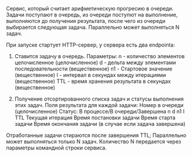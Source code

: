 Сервис, который считает арифметическую прогресию в очереди. 
Задачи поступают в очередь, из очереди поступют на выполнение, выполняются до получения результата, после чего из очереди выбирается следующая задача. 
Параллельно может выполняться N задач.

При запуске стартует HTTP-сервер, у сервера есть два endpointa:

1) Ставится задачу в очередь. 
Параметры:
n - количество элементов целочисленное (целочисленное)
d - дельта между элементами последовательности (вещественное)
n1 - Стартовое значение (вещественное)
I - интервал в секундах между итерациями (вещественное)
TTL - время хранения результата в секундах (вещественное)

2) Получение отсортированного списка задач и статусы выполнения этих задач. 
Поля результата для каждой задачи:
Номер в очереди (целочисленное)
Статус: В процессе/В очереди/Завершена
n
d
n1
I
TTL
Текущая итерация
Время постановки задачи
Время старта задачи
Время окончания задачи (в случае если задача завершена)

Отработанные задачи стираются после завершения TTL;
Параллельно может выполняться только N задач. 
Количество N передается через параметры командной строки сервиса.
